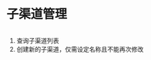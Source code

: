 # 子渠道管理

<div data-full-width="true">

<figure><img src="https://lh3.googleusercontent.com/wk3AsqmkNaeYYUwrt5SMXLG-GyUmnWshE5aHGGbEIFRIwviGenR1QdU6bwYVVjzDNSncsIuC2f5PiaVcbPxJERf4hEzSjODEPye5BeqvXmiVLxkCsNYNych8ebpra7H9dB1snJbnw6lhIxIM0lDOXQw" alt=""><figcaption></figcaption></figure>

</div>

1. 查询子渠道列表
2. 创建新的子渠道，仅需设定名称且不能再次修改
